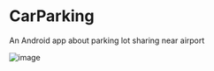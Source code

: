 # CarParking

An Android app about parking lot sharing near airport

![image](https://github.com/seeyou8286/CarParking/blob/master/document/sequence_diagram.png)
